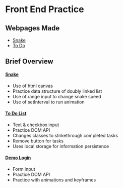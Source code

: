 # Front End Practice

## Webpages Made

-   [Snake](#snake)
-   [To Do](#to-do-list)

## Brief Overview

#### [Snake](/snake)

-   Use of html canvas
-   Practice data structure of doubly linked list
-   Use of range input to change snake speed
-   Use of setInterval to run animation

#### [To Do List](/to-do)

-   Text & checkbox input
-   Practice DOM API
-   Changes classes to strikethrough completed tasks
-   Remove button for tasks
-   Uses local storage for information persistence

#### [Demo Login](/login)

-   Form input
-   Practice DOM API
-   Practice with animations and keyframes
